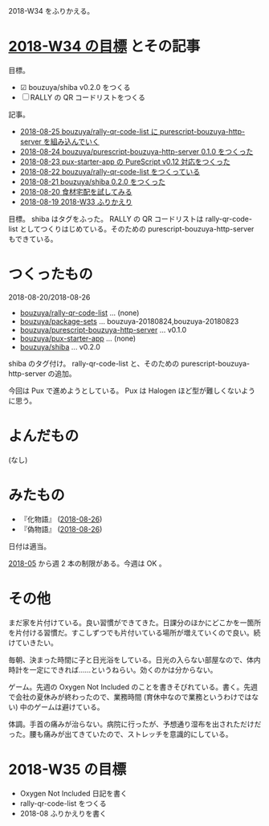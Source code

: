 2018-W34 をふりかえる。

# [2018-W34 の目標][2018-08-19] とその記事

目標。

- ☑ bouzuya/shiba v0.2.0 をつくる
- ☐ RALLY の QR コードリストをつくる

記事。

- [2018-08-25 bouzuya/rally-qr-code-list に purescript-bouzuya-http-server を組み込んでいく][2018-08-25]
- [2018-08-24 bouzuya/purescript-bouzuya-http-server 0.1.0 をつくった][2018-08-24]
- [2018-08-23 pux-starter-app の PureScript v0.12 対応をつくった][2018-08-23]
- [2018-08-22 bouzuya/rally-qr-code-list をつくっている][2018-08-22]
- [2018-08-21 bouzuya/shiba 0.2.0 をつくった][2018-08-21]
- [2018-08-20 食材宅配を試してみる][2018-08-20]
- [2018-08-19 2018-W33 ふりかえり][2018-08-19]

目標。 shiba はタグをふった。 RALLY の QR コードリストは rally-qr-code-list としてつくりはじめている。そのための purescript-bouzuya-http-server もできている。

# つくったもの

2018-08-20/2018-08-26

- [bouzuya/rally-qr-code-list][] ... (none)
- [bouzuya/package-sets][] ... bouzuya-20180824,bouzuya-20180823
- [bouzuya/purescript-bouzuya-http-server][] ... v0.1.0
- [bouzuya/pux-starter-app][] ... (none)
- [bouzuya/shiba][] ... v0.2.0

shiba のタグ付け。 rally-qr-code-list と、そのための purescript-bouzuya-http-server の追加。

今回は Pux で進めようとしている。 Pux は Halogen ほど型が難しくないように思う。

# よんだもの

(なし)

# みたもの

- 『化物語』 ([2018-08-26][])
- 『偽物語』 ([2018-08-26][])

日付は適当。

[2018-05][2018-04-30] から週 2 本の制限がある。今週は OK 。

# その他

まだ家を片付けている。良い習慣ができてきた。日課分のほかにどこかを一箇所を片付ける習慣だ。すこしずつでも片付いている場所が増えていくので良い。続けていきたい。

毎朝、決まった時間に子と日光浴をしている。日光の入らない部屋なので、体内時計を一定にできれば……というねらい。効くのかは分からない。

ゲーム。先週の Oxygen Not Included のことを書きそびれている。書く。先週で会社の夏休みが終わったので、業務時間 (育休中なので業務というわけではない) 中のゲームは避けている。

体調。手首の痛みが治らない。病院に行ったが、予想通り湿布を出されただけだった。腰も痛みが出てきていたので、ストレッチを意識的にしている。

# 2018-W35 の目標

- Oxygen Not Included 日記を書く
- rally-qr-code-list をつくる
- 2018-08 ふりかえりを書く

[2018-04-30]: https://blog.bouzuya.net/2018/04/30/
[2018-08-19]: https://blog.bouzuya.net/2018/08/19/
[2018-08-20]: https://blog.bouzuya.net/2018/08/20/
[2018-08-21]: https://blog.bouzuya.net/2018/08/21/
[2018-08-22]: https://blog.bouzuya.net/2018/08/22/
[2018-08-23]: https://blog.bouzuya.net/2018/08/23/
[2018-08-24]: https://blog.bouzuya.net/2018/08/24/
[2018-08-25]: https://blog.bouzuya.net/2018/08/25/
[2018-08-26]: https://blog.bouzuya.net/2018/08/26/
[bouzuya/package-sets]: https://github.com/bouzuya/package-sets
[bouzuya/purescript-bouzuya-http-server]: https://github.com/bouzuya/purescript-bouzuya-http-server
[bouzuya/pux-starter-app]: https://github.com/bouzuya/pux-starter-app
[bouzuya/rally-qr-code-list]: https://github.com/bouzuya/rally-qr-code-list
[bouzuya/shiba]: https://github.com/bouzuya/shiba

